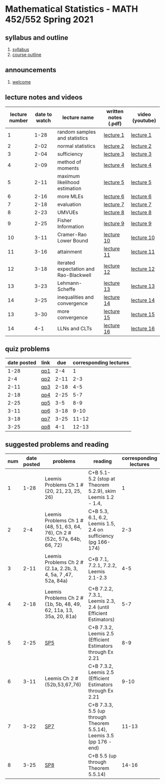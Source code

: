 # Mathematical Statistics - MATH 452/552 Spring 2021

## syllabus and outline

1. [syllabus](syllabus.md)
2. [course outline](outline.pdf)


## announcements

1. [welcome](announce/welcome.md)

## lecture notes and videos

lecture number | date to watch | lecture name | written notes (.pdf) | video (youtube) |
--- | --- | --- | --- | --- |
1 | 1-28 | random samples and statistics| [lecture 1](lns/lec1.pdf) | [lecture 1](https://youtu.be/OJ0woGBtGx4) |
2 | 2-02 | normal statistics| [lecture 2](lns/lec2.pdf) | [lecture 2](https://youtu.be/VDzTVhYpSas) |
3 | 2-04 | sufficiency| [lecture 3](lns/lec3.pdf) | [lecture 3](https://youtu.be/9RsodDdrbOA) |
4 | 2-09 | method of moments | [lecture 4](lns/lec4.pdf) | [lecture 4](https://youtu.be/mB14L8neaq4) |
5 | 2-11 | maximum likelihood estimation | [lecture 5](lns/lec5.pdf) | [lecture 5](https://youtu.be/ki0FiF5HMrg) |
6 | 2-16 | more MLEs | [lecture 6](lns/lec6.pdf) | [lecture 6](https://youtu.be/bGPcPIJEMg4) |
7 | 2-18 | evaluation | [lecture 7](lns/lec7.pdf) | [lecture 7](https://youtu.be/HNOf7_i2CNU) |
8 | 2-23 |  UMVUEs | [lecture 8](lns/lec8.pdf) | [lecture 8](https://youtu.be/XqLqiG4UK0A) |
9 | 2-25 | Fisher Information | [lecture 9](lns/lec9.pdf) | [lecture 9](https://youtu.be/kzFbHg_vbKY) |
10 | 3-11 | Cramer-Rao Lower Bound | [lecture 10](lns/lec10.pdf) | [lecture 10](https://youtu.be/Y3zOblgTfhw) |
11 | 3-16 | attainment | [lecture 11](lns/lec11.pdf) | [lecture 11](https://youtu.be/11fsy8J7288) |
12 | 3-18 | iterated expectation and Rao-Blackwell | [lecture 12](lns/lec12.pdf) | [lecture 12](https://youtu.be/rlxsPGcABy0) |
13 | 3-23 | Lehmann-Scheffe | [lecture 13](lns/lec13.pdf) | [lecture 13](https://youtu.be/4rKSMsprPFs) |
14 | 3-25 | inequalities and convergence | [lecture 14](lns/lec14.pdf) | [lecture 14](https://youtu.be/AIlS5cdFL9U) | 
13 | 3-30 | more convergence | [lecture 15](lns/lec15.pdf) | [lecture 15](https://youtu.be/9DszdugeQIc) |
14 | 4-1 | LLNs and CLTs | [lecture 16](lns/lec16.pdf) | [lecture 16](https://youtu.be/pKjTb4yBFng) | 

## quiz problems

date posted | link | due | corresponding lectures |
--- | --- | --- | --- |
1-28 | [qp1](qps/qp1.pdf) | 2-4 | 1 |
2-4 | [qp2](qps/qp2.pdf) | 2-11 | 2-3 |
2-11 | [qp3](qps/qp3.pdf) | 2-18 | 4-5 |
2-18 | [qp4](qps/qp4.pdf) | 2-25 | 5-7 |
2-25 | [qp5](qps/qp5.pdf) | 3-5 | 8-9 |
3-11 | [qp6](qps/qp6.pdf) | 3-18 | 9-10 |
3-18 | [qp7](qps/qp7.pdf) | 3-25 | 11-12 |
3-25 | [qp8](qps/qp8.pdf) | 4-1 | 12-13 |

## suggested problems and reading

num | date posted | problems | reading | corresponding lectures |
--- | --- | --- | --- | --- |
1 | 1-28 | Leemis Problems Ch 1 #(20, 21, 23, 25, 26)  | C+B 5.1-5.2 (stop at Theorem 5.2.9), skim Leemis 1.2 - 1.4,  | 1 |
2 | 2-4 | Leemis Problems Ch 1 #(48, 51, 63, 64, 76), Ch 2 #(52c, 57a, 64b, 66, 72) | C+B 5.3, 6.1, 6.2, Leemis 1.5, 2.4 on sufficiency (pg 166-174)   | 2-3 |
3 | 2-11 | Leemis Problems Ch 2 #(2.1a, 2.2b, 3, 4, 5a, 7 ,47, 52a, 84a) | C+B 7.1, 7.2.1, 7.2.2, Leemis 2.1-2.3 | 4-5 |
4 | 2-18 | Leemis Problems  Ch 2 #(1b, 5b, 48, 49, 62, 11a, 13, 35a, 20, 81a)  | C+B 7.2.2, 7.3.1, Leemis 2.3, 2.4 (until Efficient Estimators)| 5-7 |
5 | 2-25 | [SP5](sps/sp5.pdf) | C+B 7.3.2, Leemis 2.5 (Efficient Estimators through Ex 2.21 | 8-9 |
6 | 3-11 | Leemis Ch 2 #(52b,53,67,76) | C+B 7.3.2, Leemis 2.5 (Efficient Estimators through Ex 2.21 | 9-10 |
7 | 3-22 | [SP7](sps/sp7.pdf) | C+B 7.3.3, 5.5 (up through Theorem 5.5.14), Leemis 3.5 (pp 176 - end) | 11-13 |
8 | 3-25 | [SP8](sps/sp8.pdf) | C+B 5.5 (up through Theorem 5.5.14) | 14-16 | 



